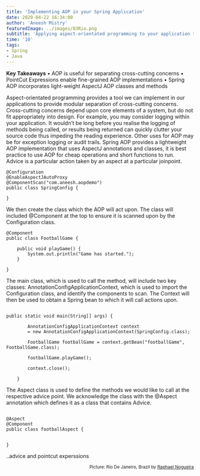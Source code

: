 ```yaml
---
title: 'Implementing AOP in your Spring Application'
date: 2020-04-22 16:34:00
author: 'Aneesh Mistry'
featuredImage: ../images/03Rio.png
subtitle: 'Applying aspect-orientated programming to your application to support additional behaviours of your methods'
time: '10'
tags:
- Spring
- Java
---
```


<strong>Key Takeaways</strong>
&#8226; AOP is useful for separating cross-cutting concerns
&#8226; PointCut Expressions enable fine-grained AOP implementations
&#8226; Spring AOP incorporates light-weight AspectJ AOP classes and methods


Aspect-orientated programming provides a tool we can implement in our applications to provide modular separation of cross-cutting concerns. Cross-cutting concerns depend upon core elements of a system, but do not fit appropriately into design. For example, you may consider logging within your application. It wouldn’t be long before you realise the logging of methods being called, or results being returned can quickly clutter your source code thus impeding the reading experience. Other uses for AOP may be for exception logging or audit trails. Spring AOP provides a lightweight AOP implementation that uses AspectJ annotations and classes, it is best practice to use AOP for cheap operations and short functions to run.<br>
Advice is a particular action taken by an aspect at a particular joinpoint. 

```java{numberLines: true}
@Configuration
@EnableAspectJAutoProxy
@ComponentScan("com.aneesh.aopdemo")
public class SpringConfig {

}

```

We then create the class which the AOP will act upon. The class will included @Component at the top to ensure it is scanned upon by the Configuration class.



```java{numberLines: true}
@Component
public class FootballGame {
	
	public void playGame() {
		System.out.println("Game has started.");
	}
	
}
```

The main class, which is used to call the method, will include two key classes: AnnotationConfigApplicationContext, which is used to import the Configuration class, and identify the components to scan. The Context will then be used to obtain a Spring bean to which it will call actions upon. 

```java{numberLines: true}

public static void main(String[] args) {
		
		AnnotationConfigApplicationContext context
		= new AnnotationConfigApplicationContext(SpringConfig.class);

		FootballGame footballGame = context.getBean("footballGame", FootballGame.class);

		footballGame.playGame();
		
		context.close();
		
	}

```

The Aspect class is used to define the methods we would like to call at the respective advice point. 
We acknowledge the class with the @Aspect annotation which defines it as a class that contains Advice.

```java{numberLines: true}

@Aspect
@Component
public class footballAspect {

	
}
```

..advice and pointcut experssions



<small style="float: right;" >Picture: Rio De Janeiro, Brazil by <a target="_blank" href="https://unsplash.com/@phaelnogueira">Raphael Nogueira</small></a><br>